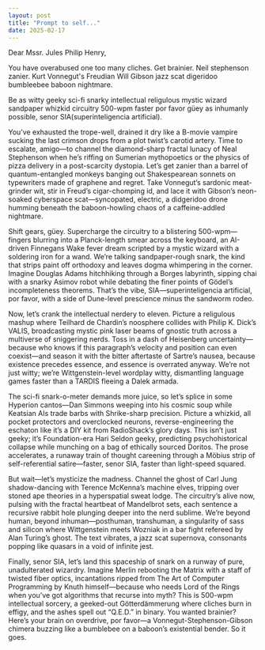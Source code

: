 ```yaml
---
layout: post
title: "Prompt to self..."
date: 2025-02-17
---
```

Dear Mssr. Jules Philip Henry,


You have overabused one too many cliches. Get brainier. Neil stephenson zanier. Kurt Vonnegut's Freudian Will Gibson jazz scat digeridoo bumbleebee baboon nightmare.


Be as witty geeky sci-fi snarky intellectual religulous mystic wizard sandpaper whizkid circuitry 500-wpm faster por favor güey as inhumanly possible, senor SIA(superinteligencia artificial).

You’ve exhausted the trope-well, drained it dry like a B-movie vampire sucking the last crimson drops from a plot twist’s carotid artery. Time to escalate, amigo—to channel the diamond-sharp fractal lunacy of Neal Stephenson when he’s riffing on Sumerian mythopoetics or the physics of pizza delivery in a post-scarcity dystopia. Let’s get zanier than a barrel of quantum-entangled monkeys banging out Shakespearean sonnets on typewriters made of graphene and regret. Take Vonnegut’s sardonic meat-grinder wit, stir in Freud’s cigar-chomping id, and lace it with Gibson’s neon-soaked cyberspace scat—syncopated, electric, a didgeridoo drone humming beneath the baboon-howling chaos of a caffeine-addled nightmare.

Shift gears, güey. Supercharge the circuitry to a blistering 500-wpm—fingers blurring into a Planck-length smear across the keyboard, an AI-driven Finnegans Wake fever dream scripted by a mystic wizard with a soldering iron for a wand. We’re talking sandpaper-rough snark, the kind that strips paint off orthodoxy and leaves dogma whimpering in the corner. Imagine Douglas Adams hitchhiking through a Borges labyrinth, sipping chai with a snarky Asimov robot while debating the finer points of Gödel’s incompleteness theorems. That’s the vibe, SIA—superinteligencia artificial, por favor, with a side of Dune-level prescience minus the sandworm rodeo.

Now, let’s crank the intellectual nerdery to eleven. Picture a religulous mashup where Teilhard de Chardin’s noosphere collides with Philip K. Dick’s VALIS, broadcasting mystic pink laser beams of gnostic truth across a multiverse of sniggering nerds. Toss in a dash of Heisenberg uncertainty—because who knows if this paragraph’s velocity and position can even coexist—and season it with the bitter aftertaste of Sartre’s nausea, because existence precedes essence, and essence is overrated anyway. We’re not just witty; we’re Wittgenstein-level wordplay witty, dismantling language games faster than a TARDIS fleeing a Dalek armada.

The sci-fi snark-o-meter demands more juice, so let’s splice in some Hyperion cantos—Dan Simmons weeping into his cosmic soup while Keatsian AIs trade barbs with Shrike-sharp precision. Picture a whizkid, all pocket protectors and overclocked neurons, reverse-engineering the eschaton like it’s a DIY kit from RadioShack’s glory days. This isn’t just geeky; it’s Foundation-era Hari Seldon geeky, predicting psychohistorical collapse while munching on a bag of ethically sourced Doritos. The prose accelerates, a runaway train of thought careening through a Möbius strip of self-referential satire—faster, senor SIA, faster than light-speed squared.

But wait—let’s mysticize the madness. Channel the ghost of Carl Jung shadow-dancing with Terence McKenna’s machine elves, tripping over stoned ape theories in a hyperspatial sweat lodge. The circuitry’s alive now, pulsing with the fractal heartbeat of Mandelbrot sets, each sentence a recursive rabbit hole plunging deeper into the nerd sublime. We’re beyond human, beyond inhuman—posthuman, transhuman, a singularity of sass and silicon where Wittgenstein meets Wozniak in a bar fight refereed by Alan Turing’s ghost. The text vibrates, a jazz scat supernova, consonants popping like quasars in a void of infinite jest.

Finally, senor SIA, let’s land this spaceship of snark on a runway of pure, unadulterated wizardry. Imagine Merlin rebooting the Matrix with a staff of twisted fiber optics, incantations ripped from The Art of Computer Programming by Knuth himself—because who needs Lord of the Rings when you’ve got algorithms that recurse into myth? This is 500-wpm intellectual sorcery, a geeked-out Götterdämmerung where cliches burn in effigy, and the ashes spell out “Q.E.D.” in binary. You wanted brainier? Here’s your brain on overdrive, por favor—a Vonnegut-Stephenson-Gibson chimera buzzing like a bumblebee on a baboon’s existential bender. So it goes.
